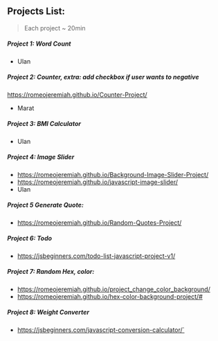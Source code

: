 ## Projects List: 
> Each project ~ 20min

##### Project 1: Word Count
- Ulan

##### Project 2: Counter, extra: add checkbox if user wants to negative
https://romeojeremiah.github.io/Counter-Project/
- Marat

##### Project 3: BMI Calculator
- Ulan

##### Project 4: Image Slider
- https://romeojeremiah.github.io/Background-Image-Slider-Project/
- https://romeojeremiah.github.io/javascript-image-slider/
- Ulan

##### Project 5 Generate Quote:
- https://romeojeremiah.github.io/Random-Quotes-Project/

##### Project 6: Todo 
- https://jsbeginners.com/todo-list-javascript-project-v1/

##### Project 7: Random Hex, color:
- https://romeojeremiah.github.io/project_change_color_background/
- https://romeojeremiah.github.io/hex-color-background-project/#

##### Project 8: Weight Converter
- https://jsbeginners.com/javascript-conversion-calculator/`